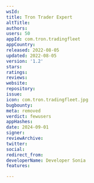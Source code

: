 ```yaml
---
wsId: 
title: Tron Trader Expert
altTitle: 
authors: 
users: 50
appId: com.tron.tradingfleet
appCountry: 
released: 2022-08-05
updated: 2022-08-05
version: '1.2'
stars: 
ratings: 
reviews: 
website: 
repository: 
issue: 
icon: com.tron.tradingfleet.jpg
bugbounty: 
meta: removed
verdict: fewusers
appHashes: 
date: 2024-09-01
signer: 
reviewArchive: 
twitter: 
social: 
redirect_from: 
developerName: Developer Sonia
features: 

---
```


